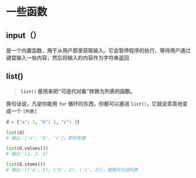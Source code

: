 # 一些函数

## input（）

是一个内置函数，用于从用户那里获取输入。它会暂停程序的执行，等待用户通过键盘输入一些内容，然后将输入的内容作为字符串返回

## list()

> **`list()` 是用来把“可迭代对象”转换为列表的函数。**

换句话说，凡是你能用 `for` 循环的东西，你都可以塞进 `list()`，它就会乖乖地变成一个 `[列表]`

```python
d = {"a": 1, "b": 2, "c": 3}

list(d)  
# 输出：['a', 'b', 'c']，即所有键

list(d.values())  
# 输出：[1, 2, 3]

list(d.items())  
# 输出：[('a', 1), ('b', 2), ('c', 3)]，键值对元组列表

```

